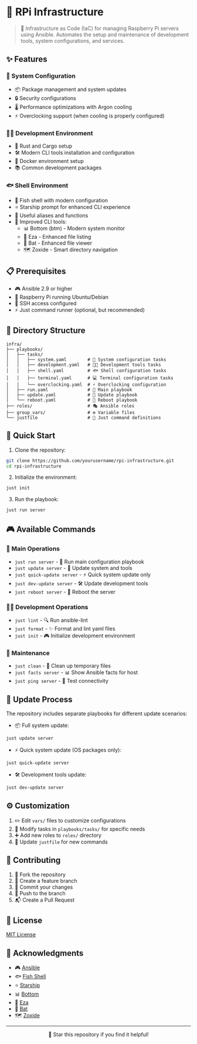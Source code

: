 # 🚀 RPi Infrastructure

> 🤖 Infrastructure as Code (IaC) for managing Raspberry Pi servers using Ansible. Automates the setup and maintenance of development tools, system configurations, and services.

## ✨ Features

### 🔧 System Configuration
- 📦 Package management and system updates
- 🔒 Security configurations
- 🌡️ Performance optimizations with Argon cooling
- ⚡ Overclocking support (when cooling is properly configured)

### 👨‍💻 Development Environment
- 🦀 Rust and Cargo setup
- 🛠️ Modern CLI tools installation and configuration
- 🐋 Docker environment setup
- 📚 Common development packages

### 🐟 Shell Environment
- 🐠 Fish shell with modern configuration
- ⭐ Starship prompt for enhanced CLI experience
- 🔗 Useful aliases and functions
- 🧰 Improved CLI tools:
  - 📊 Bottom (btm) - Modern system monitor
  - 📂 Eza - Enhanced file listing
  - 📝 Bat - Enhanced file viewer
  - 🗺️ Zoxide - Smart directory navigation

## 📋 Prerequisites

- 🎮 Ansible 2.9 or higher
- 🥧 Raspberry Pi running Ubuntu/Debian
- 🔑 SSH access configured
- ⚡ Just command runner (optional, but recommended)

## 📁 Directory Structure

```
infra/
├── playbooks/
│   ├── tasks/
│   │   ├── system.yaml        # 🔧 System configuration tasks
│   │   ├── development.yaml   # 👨‍💻 Development tools tasks
│   │   ├── shell.yaml         # 🐟 Shell configuration tasks
│   │   ├── terminal.yaml      # 💻 Terminal configuration tasks
│   │   └── overclocking.yaml  # ⚡ Overclocking configuration
│   ├── run.yaml               # 🚀 Main playbook
│   ├── update.yaml            # 🔄 Update playbook
│   └── reboot.yaml            # 🔌 Reboot playbook
├── roles/                     # 🎭 Ansible roles
├── group_vars/                # ⚙️ Variable files
└── justfile                   # 📜 Just command definitions
```

## 🚀 Quick Start

1. Clone the repository:
```bash
git clone https://github.com/yourusername/rpi-infrastructure.git
cd rpi-infrastructure
```

2. Initialize the environment:
```bash
just init
```

3. Run the playbook:
```bash
just run server
```

## 🎮 Available Commands

### 🎯 Main Operations
- `just run server` - 🚀 Run main configuration playbook
- `just update server` - 🔄 Update system and tools
- `just quick-update server` - ⚡ Quick system update only
- `just dev-update server` - 🛠️ Update development tools
- `just reboot server` - 🔌 Reboot the server

### 👨‍💻 Development Operations
- `just lint` - 🔍 Run ansible-lint
- `just format` - ✨ Format and lint yaml files
- `just init` - 🎮 Initialize development environment

### 🔧 Maintenance
- `just clean` - 🧹 Clean up temporary files
- `just facts server` - 📊 Show Ansible facts for host
- `just ping server` - 🔔 Test connectivity

## 🔄 Update Process

The repository includes separate playbooks for different update scenarios:

- 📦 Full system update:
```bash
just update server
```

- ⚡ Quick system update (OS packages only):
```bash
just quick-update server
```

- 🛠️ Development tools update:
```bash
just dev-update server
```

## ⚙️ Customization

1. ✏️ Edit `vars/` files to customize configurations
2. 🔧 Modify tasks in `playbooks/tasks/` for specific needs
3. ➕ Add new roles to `roles/` directory
4. 📝 Update `justfile` for new commands

## 🤝 Contributing

1. 🍴 Fork the repository
2. 🌿 Create a feature branch
3. 💾 Commit your changes
4. 🚀 Push to the branch
5. 📬 Create a Pull Request

## 📜 License

[MIT License](LICENSE)

## 🙏 Acknowledgments

- 🎮 [Ansible](https://www.ansible.com/)
- 🐟 [Fish Shell](https://fishshell.com/)
- ⭐ [Starship](https://starship.rs/)
- 📊 [Bottom](https://github.com/ClementTsang/bottom)
- 📂 [Eza](https://github.com/eza-community/eza)
- 📝 [Bat](https://github.com/sharkdp/bat)
- 🗺️ [Zoxide](https://github.com/ajeetdsouza/zoxide)

---
<div align="center">
🌟 Star this repository if you find it helpful!
</div>
